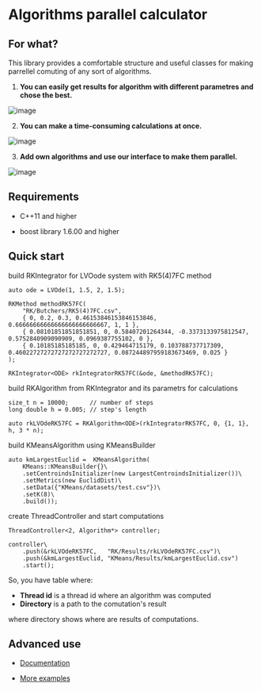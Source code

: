 # Algorithms parallel calculator

## For what?

This library provides a comfortable structure and useful classes for making parrellel comuting of any sort of algorithms.

1. **You can easily get results for algorithm with different parametres and chose the best.**

![image](https://github.com/likeblood/cpp_microproject_2020/blob/master/main/KMeans/Results/kmeansResults.png)

2. **You can make a time-consuming calculations at once.**

![image](https://github.com/likeblood/cpp_microproject_2020/blob/master/main/RK/Results/rkResults.png)

3. **Add own algorithms and use our interface to make them parallel.**

![image](https://github.com/likeblood/Algorithms-parallel-calculator/blob/master/main/testingFiles/time.png)


## Requirements

 - C++11 and higher
 
 - boost library 1.6.00 and higher
 
## Quick start

build RKIntegrator for LVOode system with RK5(4)7FC method

	auto ode = LVOde(1, 1.5, 2, 1.5);
 
	RKMethod methodRK57FC(
		"RK/Butchers/RK5(4)7FC.csv",
		{ 0, 0.2, 0.3, 0.46153846153846153846, 0.66666666666666666666666667, 1, 1 },
		{ 0.08101851851851851, 0, 0.58407201264344, -0.3373133975812547, 0.5752840909090909, 0.0969387755102, 0 },
		{ 0.10185185185185, 0, 0.429464715179, 0.103788737717309, 0.46022727272727272727272727, 0.087244897959183673469, 0.025 }
	);
 
	RKIntegrator<ODE> rkIntegratorRK57FC(&ode, &methodRK57FC);
 
 build RKAlgorithm from RKIntegrator and its parametrs for calculations
 
	size_t n = 10000;	   // number of steps
	long double h = 0.005; // step's length

	auto rkLVOdeRK57FC = RKAlgorithm<ODE>(rkIntegratorRK57FC, 0, {1, 1}, h,	3 * n);
 
 
 build KMeansAlgorithm using KMeansBuilder
 
 	auto kmLargestEuclid = 	KMeansAlgorithm(
		KMeans::KMeansBuilder{}\
		.setCentroindsInitializer(new LargestCentroindsInitializer())\
		.setMetrics(new EuclidDist)\
		.setData({"KMeans/datasets/test.csv"})\
		.setK(8)\
		.build());
 
create ThreadController and start computations

	ThreadController<2, Algorithm*> controller;

 	controller\
 		.push(&rkLVOdeRK57FC, 	"RK/Results/rkLVOdeRK57FC.csv")\
 		.push(&kmLargestEuclid, "KMeans/Results/kmLargestEuclid.csv")
 		.start();
   
So, you have table where:
 - **Thread id** is a thread id where an algorithm was computed
 - **Directory** is a path to the comutation's result

      

where directory shows where are results of computations.
   
## Advanced use

 - [Documentation](https://github.com/likeblood/cpp_microproject_2020/wiki)

 - [More examples](https://github.com/likeblood/cpp_microproject_2020/tree/master/main/examples)

